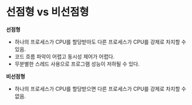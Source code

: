# 선점형 vs 비선점형

**선점형**

- 하나의 프로세스가 CPU를 할당받아도 다른 프로세스가 CPU를 강제로 차지할 수 있음.
- 코드 흐름 파악이 어렵고 동시성 제어가 어렵다.
- 무분별한 스레드 사용으로 프로그램 성능이 저하될 수 있다.

**비선점형**

- 하나의 프로세스가 CPU를 할당받으면 다른 프로세스가 CPU를 강제로 차지할 수 없음.